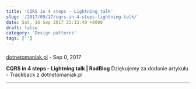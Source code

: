 ```yaml
---
title: 'CQRS in 4 steps - Lightning talk'
slug: '/2017/09/17/cqrs-in-4-steps-lightning-talk/'
date: Sat, 16 Sep 2017 23:13:49 +0000
draft: false
category: 'Design patterns'
tags: ['']
---
```



#### 
[dotnetomaniak.pl](https://dotnetomaniak.pl/CQRS-in-4-steps-Lightning-talk-RadBlog "") - <time datetime="2017-09-17 00:37:27">Sep 0, 2017</time>

**CQRS in 4 steps – Lightning talk | RadBlog** Dziękujemy za dodanie artykułu - Trackback z dotnetomaniak.pl
<hr />
